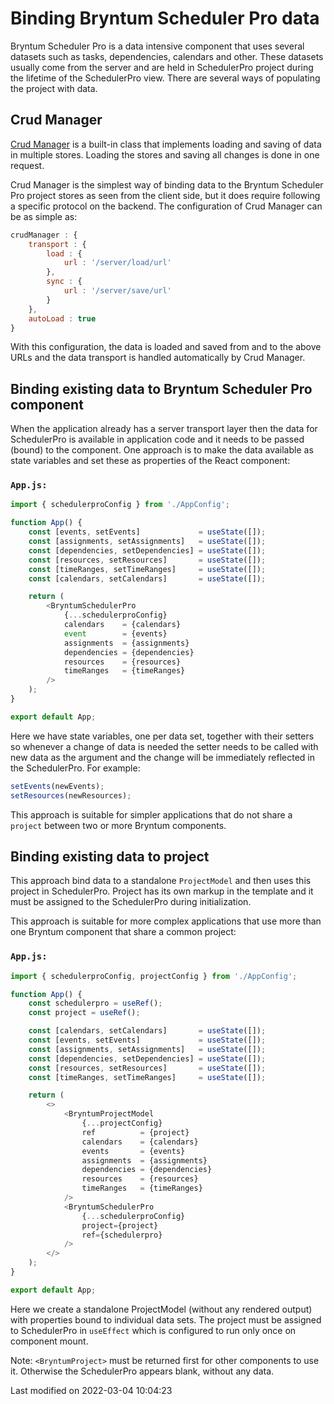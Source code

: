 # Binding Bryntum Scheduler Pro data

Bryntum Scheduler Pro is a data intensive component that uses several datasets such as tasks, dependencies, calendars and
other. These datasets usually come from the server and are held in SchedulerPro project during the lifetime of the SchedulerPro
view. There are several ways of populating the project with data.

## Crud Manager

[Crud Manager](#Scheduler/data/CrudManager) is a built-in class that implements loading and saving of data in multiple
stores. Loading the stores and saving all changes is done in one request.

Crud Manager is the simplest way of binding data to the Bryntum Scheduler Pro project stores as seen from the client side,
but it does require following a specific protocol on the backend. The configuration of Crud Manager can be as simple as:

```javascript
crudManager : { 
    transport : {
        load : {
            url : '/server/load/url'
        },
        sync : {
            url : '/server/save/url'
        }
    },
    autoLoad : true
}
```

With this configuration, the data is loaded and saved from and to the above URLs and the data transport is handled
automatically by Crud Manager.

## Binding existing data to Bryntum Scheduler Pro component

When the application already has a server transport layer then the data for SchedulerPro is available in application
code and it needs to be passed (bound) to the component. One approach is to make the data available as state variables
and set these as properties of the React component:

### `App.js:`
```javascript
import { schedulerproConfig } from './AppConfig';

function App() {
    const [events, setEvents]             = useState([]);
    const [assignments, setAssignments]   = useState([]);
    const [dependencies, setDependencies] = useState([]);
    const [resources, setResources]       = useState([]);
    const [timeRanges, setTimeRanges]     = useState([]);
    const [calendars, setCalendars]       = useState([]);

    return (
        <BryntumSchedulerPro
            {...schedulerproConfig}
            calendars    = {calendars}
            event        = {events}
            assignments  = {assignments}
            dependencies = {dependencies}
            resources    = {resources}
            timeRanges   = {timeRanges}
        />
    );
}

export default App;

```

Here we have state variables, one per data set, together with their setters so whenever a change of data is needed the
setter needs to be called with new data as the argument and the change will be immediately reflected in the SchedulerPro.
For example:

```javascript
setEvents(newEvents); 
setResources(newResources);
```

This approach is suitable for simpler applications that do not share a `project` between two or more Bryntum components.

## Binding existing data to project

This approach bind data to a standalone `ProjectModel` and then uses this project in SchedulerPro. Project has its own
markup in the template and it must be assigned to the SchedulerPro during initialization.

This approach is suitable for more complex applications that use more than one Bryntum component that share a common
project:

### `App.js:`
```javascript
import { schedulerproConfig, projectConfig } from './AppConfig';

function App() {
    const schedulerpro = useRef();
    const project = useRef();

    const [calendars, setCalendars]       = useState([]);
    const [events, setEvents]             = useState([]);
    const [assignments, setAssignments]   = useState([]);
    const [dependencies, setDependencies] = useState([]);
    const [resources, setResources]       = useState([]);
    const [timeRanges, setTimeRanges]     = useState([]);

    return (
        <>
            <BryntumProjectModel
                {...projectConfig}
                ref          = {project}
                calendars    = {calendars}
                events       = {events}
                assignments  = {assignments}
                dependencies = {dependencies}
                resources    = {resources}
                timeRanges   = {timeRanges}
            />
            <BryntumSchedulerPro
                {...schedulerproConfig}
                project={project}
                ref={schedulerpro}
            />
        </>
    );
}

export default App;

```

Here we create a standalone ProjectModel (without any rendered output) with properties bound to individual data sets.
The project must be assigned to SchedulerPro in `useEffect` which is configured to run only once on component mount.

Note: `<BryntumProject>` must be returned first for other components to use it. Otherwise the SchedulerPro appears blank,
without any data.

<p class="last-modified">Last modified on 2022-03-04 10:04:23</p>